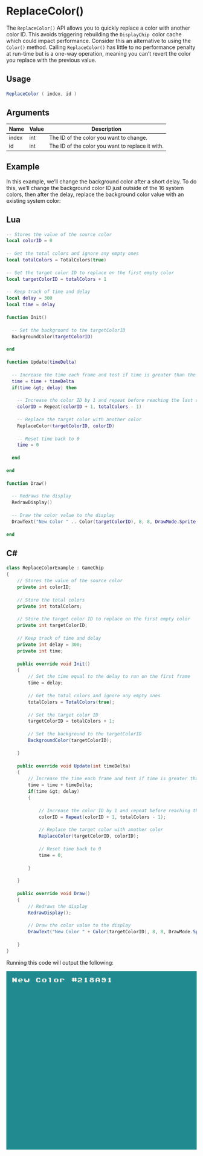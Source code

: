 # ReplaceColor()

The `ReplaceColor()` API allows you to quickly replace a color with another color ID. This avoids triggering rebuilding the `DisplayChip `color cache which could impact performance. Consider this an alternative to using the `Color()` method. Calling `ReplaceColor()` has little to no performance penalty at run-time but is a one-way operation, meaning you can’t revert the color you replace with the previous value.

## Usage

```csharp
ReplaceColor ( index, id )
```

## Arguments

| Name  | Value | Description                                       |
|-------|-------|---------------------------------------------------|
| index | int   | The ID of the color you want to change\.          |
| id    | int   | The ID of the color you want to replace it with\. |

## Example

In this example, we’ll change the background color after a short delay. To do this, we’ll change the background color ID just outside of the 16 system colors, then after the delay, replace the background color value with an existing system color:



## Lua

```lua
-- Stores the value of the source color
local colorID = 0

-- Get the total colors and ignore any empty ones
local totalColors = TotalColors(true)

-- Set the target color ID to replace on the first empty color
local targetColorID = totalColors + 1

-- Keep track of time and delay
local delay = 300
local time = delay

function Init()

  -- Set the background to the targetColorID
  BackgroundColor(targetColorID)

end

function Update(timeDelta)

  -- Increase the time each frame and test if time is greater than the delay
  time = time + timeDelta
  if(time &gt; delay) then

    -- Increase the color ID by 1 and repeat before reaching the last color
    colorID = Repeat(colorID + 1, totalColors - 1)

    -- Replace the target color with another color
    ReplaceColor(targetColorID, colorID)

    -- Reset time back to 0
    time = 0

  end

end

function Draw()

  -- Redraws the display
  RedrawDisplay()

  -- Draw the color value to the display
  DrawText("New Color " .. Color(targetColorID), 8, 8, DrawMode.Sprite, "large", 15)

end
```



## C#

```csharp
class ReplaceColorExample : GameChip
{
    // Stores the value of the source color
    private int colorID;

    // Store the total colors
    private int totalColors;

    // Store the target color ID to replace on the first empty color
    private int targetColorID;

    // Keep track of time and delay
    private int delay = 300;
    private int time;

    public override void Init()
    {
        // Set the time equal to the delay to run on the first frame
        time = delay;

        // Get the total colors and ignore any empty ones
        totalColors = TotalColors(true);

        // Set the target color ID
        targetColorID = totalColors + 1;

        // Set the background to the targetColorID
        BackgroundColor(targetColorID);

    }

    public override void Update(int timeDelta)
    { 
        // Increase the time each frame and test if time is greater than the delay
        time = time + timeDelta;
        if(time &gt; delay) 
        {

            // Increase the color ID by 1 and repeat before reaching the last color
            colorID = Repeat(colorID + 1, totalColors - 1);
            
            // Replace the target color with another color
            ReplaceColor(targetColorID, colorID);

            // Reset time back to 0
            time = 0;

        }

    }

    public override void Draw()
    { 
        // Redraws the display
        RedrawDisplay();

        // Draw the color value to the display
        DrawText("New Color " + Color(targetColorID), 8, 8, DrawMode.Sprite, "large", 15);

    }
}
```



Running this code will output the following:

![image alt text](images/ReplaceColorOutput_image_0.png)


